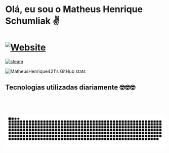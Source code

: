 # Olá, eu sou o Matheus Henrique Schumliak ✌️

# [![Website](https://img.shields.io/website-up-down-green-red/http/monip.org.svg)](https://matheushenrique421.github.io/Portifolio_MatheusHenrique/)

[![steam](https://img.shields.io/badge/Steam-000000?style=for-the-badge&logo=steam&logoColor=white)]()

![MatheusHenrique421's GitHub stats](https://github-readme-stats.vercel.app/api?username=MatheusHenrique421&show_icons=true&theme=merko)

## Tecnologias utilizadas diariamente 🤓🤓🤓

<div>
<img aligin="center" alt="" height="50" wisth="50" src="https://cdn.jsdelivr.net/gh/devicons/devicon/icons/csharp/csharp-original.svg" />
 
<img aligin="center" alt="" height="50" wisth="50" src="https://cdn.jsdelivr.net/gh/devicons/devicon/icons/javascript/javascript-original.svg" />
 
<img aligin="center" alt="" height="50" wisth="50" src="https://cdn.jsdelivr.net/gh/devicons/devicon/icons/dot-net/dot-net-original.svg" />
 
<img aligin="center" alt="" height="50" wisth="50" src="https://cdn.jsdelivr.net/gh/devicons/devicon/icons/dotnetcore/dotnetcore-original.svg" />
 
<img aligin="center" alt="" height="50" wisth="50" src="https://cdn.jsdelivr.net/gh/devicons/devicon/icons/postgresql/postgresql-original-wordmark.svg" />
 
<img aligin="center" alt="" height="50" wisth="50" src="https://cdn.jsdelivr.net/gh/devicons/devicon/icons/gitlab/gitlab-original-wordmark.svg" />
</div>

#

![Snake animation](https://github.com/MatheusHenrique421/MatheusHenrique421/blob/output/github-contribution-grid-snake.svg)

# 

[![]()]()
